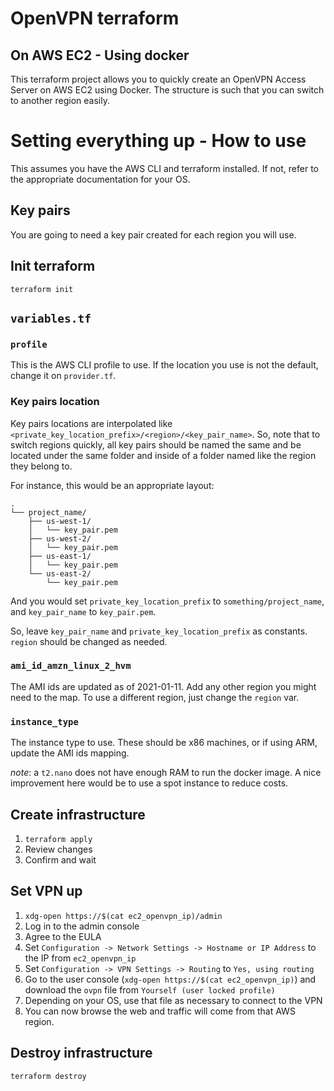 # OpenVPN terraform
## On AWS EC2 - Using docker

This terraform project allows you to quickly create an OpenVPN Access Server on AWS EC2 using Docker. The structure is such that you can switch to another region easily.

# Setting everything up - How to use
This assumes you have the AWS CLI and terraform installed. If not, refer to the appropriate documentation for your OS.

## Key pairs
You are going to need a key pair created for each region you will use.

## Init terraform
`terraform init`

## `variables.tf`

### `profile`
This is the AWS CLI profile to use. If the location you use is not the default, change it on `provider.tf`.

### Key pairs location
Key pairs locations are interpolated like `<private_key_location_prefix>/<region>/<key_pair_name>`. So, note that to switch regions quickly, all key pairs should be named the same and be located under the same folder and inside of a folder named like the region they belong to.

For instance, this would be an appropriate layout:

```text
.
└── project_name/
    ├── us-west-1/
    │   └── key_pair.pem
    ├── us-west-2/
    │   └── key_pair.pem
    ├── us-east-1/
    │   └── key_pair.pem
    └── us-east-2/
        └── key_pair.pem
```

And you would set `private_key_location_prefix` to `something/project_name`, and `key_pair_name` to `key_pair.pem`.

So, leave `key_pair_name` and `private_key_location_prefix` as constants. `region` should be changed as needed.

### `ami_id_amzn_linux_2_hvm`
The AMI ids are updated as of 2021-01-11. Add any other region you might need to the map. To use a different region, just change the `region` var. 

### `instance_type`
The instance type to use. These should be x86 machines, or if using ARM, update the AMI ids mapping.

_note_: a `t2.nano` does not have enough RAM to run the docker image. A nice improvement here would be to use a spot instance to reduce costs. 

## Create infrastructure
1. `terraform apply`
2. Review changes
3. Confirm and wait

## Set VPN up
1. `xdg-open https://$(cat ec2_openvpn_ip)/admin`
2. Log in to the admin console
3. Agree to the EULA
4. Set `Configuration -> Network Settings -> Hostname or IP Address` to the IP from `ec2_openvpn_ip`
5. Set `Configuration -> VPN Settings -> Routing` to `Yes, using routing`
6. Go to the user console (`xdg-open https://$(cat ec2_openvpn_ip)`) and download the `ovpn` file from `Yourself (user locked profile)`
7. Depending on your OS, use that file as necessary to connect to the VPN
8. You can now browse the web and traffic will come from that AWS region.

## Destroy infrastructure
`terraform destroy`

